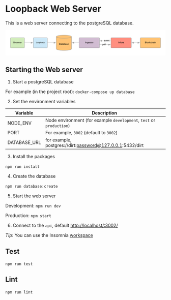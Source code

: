 # Loopback Web Server

This is a web server connecting to the postgreSQL database.

![Loopback](../docs/images/loopback.png)

## Starting the Web server

1. Start a postgreSQL database

For example (in the project root):
`docker-compose up database`

2. Set the environment variables

Variable | Description
---- | ----
NODE_ENV | Node environment (for example `development`, `test` or `production`)
PORT | For example, `3002` (default to `3002`)
DATABASE_URL | for example, postgres://dirt:password@127.0.0.1:5432/dirt

3. Install the packages

`npm run install`

4. Create the database

`npm run database:create`

5. Start the web server

Development:
`npm run dev`

Production:
`npm start`

6. Connect to the `api`, default [http://localhost/:3002/](http://localhost/:3002/)

*Tip*: You can use the Insomnia [workspace](../tools/insomnia)

## Test

`npm run test`

## Lint

`npm run lint`
